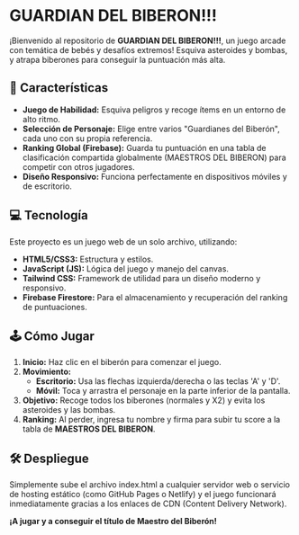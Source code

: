 # **GUARDIAN DEL BIBERON\!\!\!**

¡Bienvenido al repositorio de **GUARDIAN DEL BIBERON\!\!\!**, un juego arcade con temática de bebés y desafíos extremos\! Esquiva asteroides y bombas, y atrapa biberones para conseguir la puntuación más alta.

## **🚀 Características**

* **Juego de Habilidad:** Esquiva peligros y recoge ítems en un entorno de alto ritmo.  
* **Selección de Personaje:** Elige entre varios "Guardianes del Biberón", cada uno con su propia referencia.  
* **Ranking Global (Firebase):** Guarda tu puntuación en una tabla de clasificación compartida globalmente (MAESTROS DEL BIBERON) para competir con otros jugadores.  
* **Diseño Responsivo:** Funciona perfectamente en dispositivos móviles y de escritorio.

## **💻 Tecnología**

Este proyecto es un juego web de un solo archivo, utilizando:

* **HTML5/CSS3:** Estructura y estilos.  
* **JavaScript (JS):** Lógica del juego y manejo del canvas.  
* **Tailwind CSS:** Framework de utilidad para un diseño moderno y responsivo.  
* **Firebase Firestore:** Para el almacenamiento y recuperación del ranking de puntuaciones.

## **🕹️ Cómo Jugar**

1. **Inicio:** Haz clic en el biberón para comenzar el juego.  
2. **Movimiento:**  
   * **Escritorio:** Usa las flechas izquierda/derecha o las teclas 'A' y 'D'.  
   * **Móvil:** Toca y arrastra el personaje en la parte inferior de la pantalla.  
3. **Objetivo:** Recoge todos los biberones (normales y X2) y evita los asteroides y las bombas.  
4. **Ranking:** Al perder, ingresa tu nombre y firma para subir tu score a la tabla de **MAESTROS DEL BIBERON**.

## **🛠️ Despliegue**

Simplemente sube el archivo index.html a cualquier servidor web o servicio de hosting estático (como GitHub Pages o Netlify) y el juego funcionará inmediatamente gracias a los enlaces de CDN (Content Delivery Network).

**¡A jugar y a conseguir el título de Maestro del Biberón\!**